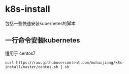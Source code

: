 # k8s-install
包括一些快速安装kubernetes的脚本

## 一行命令安装kubernetes

适用于 centos7
```
curl https://raw.githubusercontent.com/mohaijiang/k8s-install/master/centos.sh | sh
```